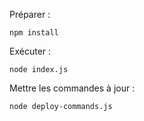 Préparer :
```
npm install
```

Exécuter : 
```
node index.js
```

Mettre les commandes à jour :
```
node deploy-commands.js
```
